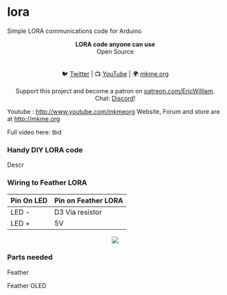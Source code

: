 # lora
Simple LORA communications code for Arduino
<p align="center">
<b>LORA code anyone can use</b><br>
Open Source<br><br>
<br>🐦 <a href="https://twitter.com/mkmeorg">Twitter</a>
| 📺 <a href="https://www.youtube.com/mkmeorg">YouTube</a>
| 🌍 <a href="http://www.mkme.org">mkme.org</a><br>
<br>
Support this project and become a patron on <a href="https://www.patreon.com/EricWilliam">patreon.com/EricWilliam</a>.<br>
Chat: <a href="https://discord.gg/j9S4Fgv">Discord</a></b>!
</p>


Youtube : http://www.youtube.com/mkmeorg Website, Forum and store are at http://mkme.org

Full video here:
tbd

### Handy DIY LORA code

Descr
 
 ### Wiring to Feather LORA
| Pin On LED| Pin on Feather LORA |
| ---------- |----------------|
| LED - | D3 Via resistor  |
| LED +  | 5V |

<p align="center">
  <img src="haddimghere"/>
</p>

### Parts needed

Feather 

Feather OLED 




